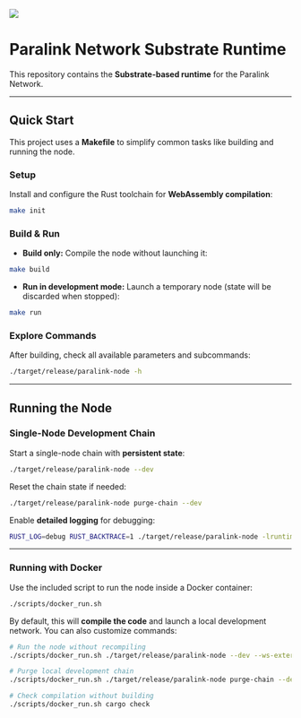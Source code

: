 ![](https://paralink.network/images/logo-sm-home.png)

# Paralink Network Substrate Runtime

This repository contains the **Substrate-based runtime** for the Paralink Network.

---

## Quick Start

This project uses a **Makefile** to simplify common tasks like building and running the node.

### Setup

Install and configure the Rust toolchain for **WebAssembly compilation**:

```bash
make init
```

### Build & Run

* **Build only:** Compile the node without launching it:

```bash
make build
```

* **Run in development mode:** Launch a temporary node (state will be discarded when stopped):

```bash
make run
```

### Explore Commands

After building, check all available parameters and subcommands:

```bash
./target/release/paralink-node -h
```

---

## Running the Node

### Single-Node Development Chain

Start a single-node chain with **persistent state**:

```bash
./target/release/paralink-node --dev
```

Reset the chain state if needed:

```bash
./target/release/paralink-node purge-chain --dev
```

Enable **detailed logging** for debugging:

```bash
RUST_LOG=debug RUST_BACKTRACE=1 ./target/release/paralink-node -lruntime=debug --dev
```

---

### Running with Docker

Use the included script to run the node inside a Docker container:

```bash
./scripts/docker_run.sh
```

By default, this will **compile the code** and launch a local development network. You can also customize commands:

```bash
# Run the node without recompiling
./scripts/docker_run.sh ./target/release/paralink-node --dev --ws-external

# Purge local development chain
./scripts/docker_run.sh ./target/release/paralink-node purge-chain --dev

# Check compilation without building
./scripts/docker_run.sh cargo check
```


